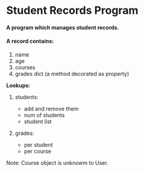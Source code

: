 # Student Records Program

#### A program which manages student records.
#### A record contains: 
1. name
2. age
3. courses
4. grades dict (a method decorated as property) 

<b>Lookups:</b>
1. students:
    - add and remove them
    - num of students
    - student list

2. grades:
    - per student
    - per course 

Note: Course object is unknowm to User. 
